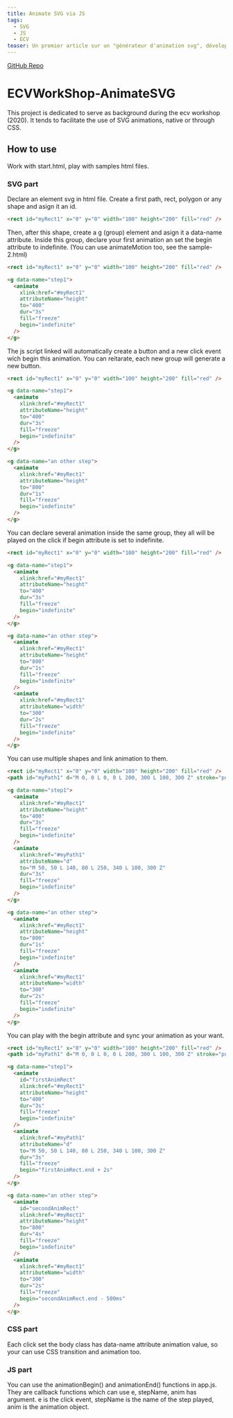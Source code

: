 ```yaml
---
title: Animate SVG via JS
tags: 
  - SVG
  - JS
  - ECV
teaser: Un premier article sur un "générateur d'animation svg", développé dans le cadre d'un workshop proposé à des étudiants en design afin de leur faire découvrir les animations svg...
---
```

[GitHub Repo](https://github.com/Benjamin-Bach/ECVWorkShop-AnimateSVG)
# ECVWorkShop-AnimateSVG
This project is dedicated to serve as background during the ecv workshop (2020).
It tends to facilitate the use of SVG animations, native or through CSS.

## How to use
Work with start.html, play with samples html files.
### SVG part
Declare an element svg in html file.
Create a first path, rect, polygon or any shape and asign it an id.
```html
<rect id="myRect1" x="0" y="0" width="100" height="200" fill="red" />
```
Then, after this shape, create a g (group) element and asign it a data-name attribute.
Inside this group, declare your first animation an set the begin attribute to indefinite.
(You can use animateMotion too, see the sample-2.html)
```html
<rect id="myRect1" x="0" y="0" width="100" height="200" fill="red" />

<g data-name="step1">
  <animate
    xlink:href="#myRect1"
    attributeName="height"
    to="400"
    dur="3s"
    fill="freeze"
    begin="indefinite"
  />
</g>
```
The js script linked will automatically create a button and a new click event wich begin this animation.
You can reitarate, each new group will generate a new button.
```html
<rect id="myRect1" x="0" y="0" width="100" height="200" fill="red" />

<g data-name="step1">
  <animate
    xlink:href="#myRect1"
    attributeName="height"
    to="400"
    dur="3s"
    fill="freeze"
    begin="indefinite"
  />
</g>

<g data-name="an other step">
  <animate
    xlink:href="#myRect1"
    attributeName="height"
    to="800"
    dur="1s"
    fill="freeze"
    begin="indefinite"
  />
</g>
```
You can declare several animation inside the same group, they all will be played on the click if begin attribute is set to indefinite.
```html
<rect id="myRect1" x="0" y="0" width="100" height="200" fill="red" />

<g data-name="step1">
  <animate
    xlink:href="#myRect1"
    attributeName="height"
    to="400"
    dur="3s"
    fill="freeze"
    begin="indefinite"
  />
</g>

<g data-name="an other step">
  <animate
    xlink:href="#myRect1"
    attributeName="height"
    to="800"
    dur="1s"
    fill="freeze"
    begin="indefinite"
  />
  <animate
    xlink:href="#myRect1"
    attributeName="width"
    to="300"
    dur="2s"
    fill="freeze"
    begin="indefinite"
  />
</g>
```

You can use multiple shapes and link animation to them.
```html
<rect id="myRect1" x="0" y="0" width="100" height="200" fill="red" />
<path id="myPath1" d="M 0, 0 L 0, 0 L 200, 300 L 100, 300 Z" stroke="purple" fill="transparent"/>

<g data-name="step1">
  <animate
    xlink:href="#myRect1"
    attributeName="height"
    to="400"
    dur="3s"
    fill="freeze"
    begin="indefinite"
  />
  <animate
    xlink:href="#myPath1"
    attributeName="d"
    to="M 50, 50 L 140, 80 L 250, 340 L 100, 300 Z"
    dur="3s"
    fill="freeze"
    begin="indefinite"
  />
</g>

<g data-name="an other step">
  <animate
    xlink:href="#myRect1"
    attributeName="height"
    to="800"
    dur="1s"
    fill="freeze"
    begin="indefinite"
  />
  <animate
    xlink:href="#myRect1"
    attributeName="width"
    to="300"
    dur="2s"
    fill="freeze"
    begin="indefinite"
  />
</g>
```

You can play with the begin attribute and sync your animation as your want.
```html
<rect id="myRect1" x="0" y="0" width="100" height="200" fill="red" />
<path id="myPath1" d="M 0, 0 L 0, 0 L 200, 300 L 100, 300 Z" stroke="purple" fill="transparent"/>

<g data-name="step1">
  <animate
    id="firstAnimRect"
    xlink:href="#myRect1"
    attributeName="height"
    to="400"
    dur="3s"
    fill="freeze"
    begin="indefinite"
  />
  <animate
    xlink:href="#myPath1"
    attributeName="d"
    to="M 50, 50 L 140, 80 L 250, 340 L 100, 300 Z"
    dur="3s"
    fill="freeze"
    begin="firstAnimRect.end + 2s"
  />
</g>

<g data-name="an other step">
  <animate
    id="secondAnimRect"
    xlink:href="#myRect1"
    attributeName="height"
    to="800"
    dur="4s"
    fill="freeze"
    begin="indefinite"
  />
  <animate
    xlink:href="#myRect1"
    attributeName="width"
    to="300"
    dur="2s"
    fill="freeze"
    begin="secondAnimRect.end - 500ms"
  />
</g>
```

### CSS part
Each click set the body class has data-name attribute animation value, so your can use CSS transition and animation too.

### JS part
You can use the animationBegin() and animationEnd() functions in app.js.
They are callback functions which can use e, stepName, anim has argument.
e is the click event, stepName is the name of the step played, anim is the animation object.
